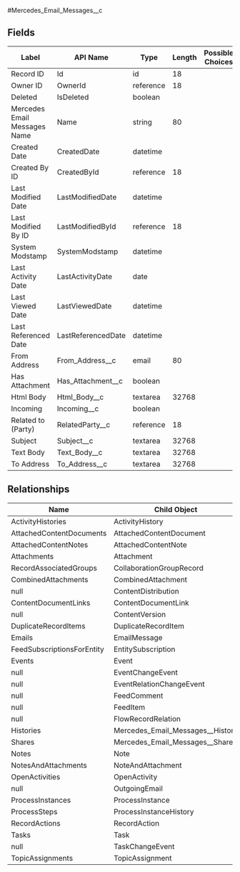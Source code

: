 #Mercedes_Email_Messages__c 

 ## Fields 

| Label | API Name | Type | Length | Possible Choices |
| --- | --- | --- | --- | --- |
|Record ID|Id|id | 18 | |
|Owner ID|OwnerId|reference | 18 | |
|Deleted|IsDeleted|boolean | | |
|Mercedes Email Messages Name|Name|string | 80 | |
|Created Date|CreatedDate|datetime | | |
|Created By ID|CreatedById|reference | 18 | |
|Last Modified Date|LastModifiedDate|datetime | | |
|Last Modified By ID|LastModifiedById|reference | 18 | |
|System Modstamp|SystemModstamp|datetime | | |
|Last Activity Date|LastActivityDate|date | | |
|Last Viewed Date|LastViewedDate|datetime | | |
|Last Referenced Date|LastReferencedDate|datetime | | |
|From Address|From_Address__c|email | 80 | |
|Has Attachment|Has_Attachment__c|boolean | | |
|Html Body|Html_Body__c|textarea | 32768 | |
|Incoming|Incoming__c|boolean | | |
|Related to (Party)|RelatedParty__c|reference | 18 | |
|Subject|Subject__c|textarea | 32768 | |
|Text Body|Text_Body__c|textarea | 32768 | |
|To Address|To_Address__c|textarea | 32768 | | 

 ## Relationships 

| Name | Child Object | Field |
| --- | --- | --- |
|ActivityHistories|ActivityHistory|WhatId|
|AttachedContentDocuments|AttachedContentDocument|LinkedEntityId|
|AttachedContentNotes|AttachedContentNote|LinkedEntityId|
|Attachments|Attachment|ParentId|
|RecordAssociatedGroups|CollaborationGroupRecord|RecordId|
|CombinedAttachments|CombinedAttachment|ParentId|
|null|ContentDistribution|RelatedRecordId|
|ContentDocumentLinks|ContentDocumentLink|LinkedEntityId|
|null|ContentVersion|FirstPublishLocationId|
|DuplicateRecordItems|DuplicateRecordItem|RecordId|
|Emails|EmailMessage|RelatedToId|
|FeedSubscriptionsForEntity|EntitySubscription|ParentId|
|Events|Event|WhatId|
|null|EventChangeEvent|WhatId|
|null|EventRelationChangeEvent|RelationId|
|null|FeedComment|ParentId|
|null|FeedItem|ParentId|
|null|FlowRecordRelation|RelatedRecordId|
|Histories|Mercedes_Email_Messages__History|ParentId|
|Shares|Mercedes_Email_Messages__Share|ParentId|
|Notes|Note|ParentId|
|NotesAndAttachments|NoteAndAttachment|ParentId|
|OpenActivities|OpenActivity|WhatId|
|null|OutgoingEmail|RelatedToId|
|ProcessInstances|ProcessInstance|TargetObjectId|
|ProcessSteps|ProcessInstanceHistory|TargetObjectId|
|RecordActions|RecordAction|RecordId|
|Tasks|Task|WhatId|
|null|TaskChangeEvent|WhatId|
|TopicAssignments|TopicAssignment|EntityId|